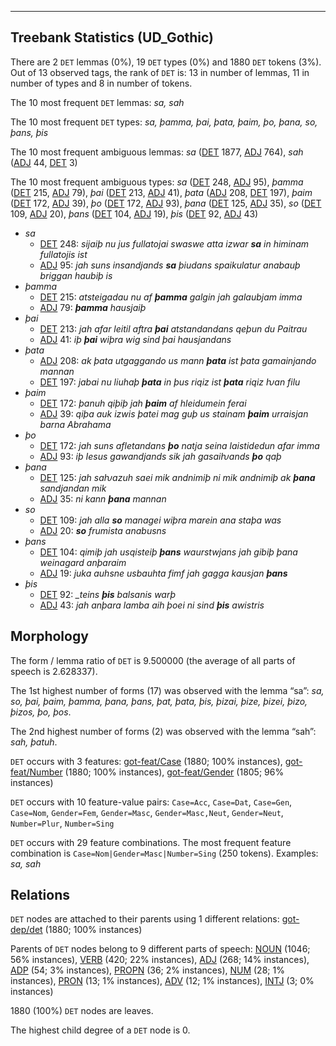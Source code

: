 

--------------------------------------------------------------------------------

## Treebank Statistics (UD_Gothic)

There are 2 `DET` lemmas (0%), 19 `DET` types (0%) and 1880 `DET` tokens (3%).
Out of 13 observed tags, the rank of `DET` is: 13 in number of lemmas, 11 in number of types and 8 in number of tokens.

The 10 most frequent `DET` lemmas: <em>sa, sah</em>

The 10 most frequent `DET` types:  <em>sa, þamma, þai, þata, þaim, þo, þana, so, þans, þis</em>

The 10 most frequent ambiguous lemmas: <em>sa</em> ([DET]() 1877, [ADJ]() 764), <em>sah</em> ([ADJ]() 44, [DET]() 3)

The 10 most frequent ambiguous types:  <em>sa</em> ([DET]() 248, [ADJ]() 95), <em>þamma</em> ([DET]() 215, [ADJ]() 79), <em>þai</em> ([DET]() 213, [ADJ]() 41), <em>þata</em> ([ADJ]() 208, [DET]() 197), <em>þaim</em> ([DET]() 172, [ADJ]() 39), <em>þo</em> ([DET]() 172, [ADJ]() 93), <em>þana</em> ([DET]() 125, [ADJ]() 35), <em>so</em> ([DET]() 109, [ADJ]() 20), <em>þans</em> ([DET]() 104, [ADJ]() 19), <em>þis</em> ([DET]() 92, [ADJ]() 43)


* <em>sa</em>
  * [DET]() 248: <em>sijaiþ nu jus fullatojai swaswe atta izwar <b>sa</b> in himinam fullatojis ist</em>
  * [ADJ]() 95: <em>jah suns insandjands <b>sa</b> þiudans spaikulatur anabauþ briggan haubiþ is</em>
* <em>þamma</em>
  * [DET]() 215: <em>atsteigadau nu af <b>þamma</b> galgin jah galaubjam imma</em>
  * [ADJ]() 79: <em><b>þamma</b> hausjaiþ</em>
* <em>þai</em>
  * [DET]() 213: <em>jah afar leitil aftra <b>þai</b> atstandandans qeþun du Paitrau</em>
  * [ADJ]() 41: <em>iþ <b>þai</b> wiþra wig sind þai hausjandans</em>
* <em>þata</em>
  * [ADJ]() 208: <em>ak þata utgaggando us mann <b>þata</b> ist þata gamainjando mannan</em>
  * [DET]() 197: <em>jabai nu liuhaþ <b>þata</b> in þus riqiz ist <b>þata</b> riqiz ƕan filu</em>
* <em>þaim</em>
  * [DET]() 172: <em>þanuh qiþiþ jah <b>þaim</b> af hleidumein ferai</em>
  * [ADJ]() 39: <em>qiþa auk izwis þatei mag guþ us stainam <b>þaim</b> urraisjan barna Abrahama</em>
* <em>þo</em>
  * [DET]() 172: <em>jah suns afletandans <b>þo</b> natja seina laistidedun afar imma</em>
  * [ADJ]() 93: <em>iþ Iesus gawandjands sik jah gasaiƕands <b>þo</b> qaþ</em>
* <em>þana</em>
  * [DET]() 125: <em>jah saƕazuh saei mik andnimiþ ni mik andnimiþ ak <b>þana</b> sandjandan mik</em>
  * [ADJ]() 35: <em>ni kann <b>þana</b> mannan</em>
* <em>so</em>
  * [DET]() 109: <em>jah alla <b>so</b> managei wiþra marein ana staþa was</em>
  * [ADJ]() 20: <em><b>so</b> frumista anabusns</em>
* <em>þans</em>
  * [DET]() 104: <em>qimiþ jah usqisteiþ <b>þans</b> waurstwjans jah gibiþ þana weinagard anþaraim</em>
  * [ADJ]() 19: <em>juka auhsne usbauhta fimf jah gagga kausjan <b>þans</b></em>
* <em>þis</em>
  * [DET]() 92: <em>_teins <b>þis</b> balsanis warþ</em>
  * [ADJ]() 43: <em>jah anþara lamba aih þoei ni sind <b>þis</b> awistris</em>

## Morphology

The form / lemma ratio of `DET` is 9.500000 (the average of all parts of speech is 2.628337).

The 1st highest number of forms (17) was observed with the lemma “sa”: <em>sa, so, þai, þaim, þamma, þana, þans, þat, þata, þis, þizai, þize, þizei, þizo, þizos, þo, þos</em>.

The 2nd highest number of forms (2) was observed with the lemma “sah”: <em>sah, þatuh</em>.

`DET` occurs with 3 features: [got-feat/Case]() (1880; 100% instances), [got-feat/Number]() (1880; 100% instances), [got-feat/Gender]() (1805; 96% instances)

`DET` occurs with 10 feature-value pairs: `Case=Acc`, `Case=Dat`, `Case=Gen`, `Case=Nom`, `Gender=Fem`, `Gender=Masc`, `Gender=Masc,Neut`, `Gender=Neut`, `Number=Plur`, `Number=Sing`

`DET` occurs with 29 feature combinations.
The most frequent feature combination is `Case=Nom|Gender=Masc|Number=Sing` (250 tokens).
Examples: <em>sa, sah</em>


## Relations

`DET` nodes are attached to their parents using 1 different relations: [got-dep/det]() (1880; 100% instances)

Parents of `DET` nodes belong to 9 different parts of speech: [NOUN]() (1046; 56% instances), [VERB]() (420; 22% instances), [ADJ]() (268; 14% instances), [ADP]() (54; 3% instances), [PROPN]() (36; 2% instances), [NUM]() (28; 1% instances), [PRON]() (13; 1% instances), [ADV]() (12; 1% instances), [INTJ]() (3; 0% instances)

1880 (100%) `DET` nodes are leaves.

The highest child degree of a `DET` node is 0.

